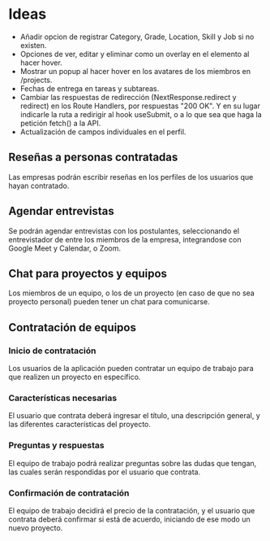# Ideas

- Añadir opcion de registrar Category, Grade, Location, Skill y Job si no existen.
- Opciones de ver, editar y eliminar como un overlay en el elemento al hacer hover.
- Mostrar un popup al hacer hover en los avatares de los miembros en /projects.
- Fechas de entrega en tareas y subtareas.
- Cambiar las respuestas de redirección (NextResponse.redirect y redirect) en los Route Handlers, por respuestas "200 OK". Y en su lugar indicarle la ruta a redirigir al hook useSubmit, o a lo que sea que haga la petición fetch() a la API.
- Actualización de campos individuales en el perfil. 

## Reseñas a personas contratadas
Las empresas podrán escribir reseñas en los perfiles de los usuarios que hayan contratado.

## Agendar entrevistas
Se podrán agendar entrevistas con los postulantes, seleccionando el entrevistador de entre los miembros de la empresa, integrandose con Google Meet y Calendar, o Zoom.

## Chat para proyectos y equipos
Los miembros de un equipo, o los de un proyecto (en caso de que no sea proyecto personal) pueden tener un chat para comunicarse.

## Contratación de equipos
  ### Inicio de contratación
  Los usuarios de la aplicación pueden contratar un equipo de trabajo para que realizen un proyecto en específico.

  ### Características necesarias
  El usuario que contrata deberá ingresar el título, una descripción general, y las diferentes características del proyecto.

  ### Preguntas y respuestas
  El equipo de trabajo podrá realizar preguntas sobre las dudas que tengan, las cuales serán respondidas por el usuario que contrata.

  ### Confirmación de contratación
  El equipo de trabajo decidirá el precio de la contratación, y el usuario que contrata deberá confirmar si está de acuerdo, iniciando de ese modo un nuevo proyecto.